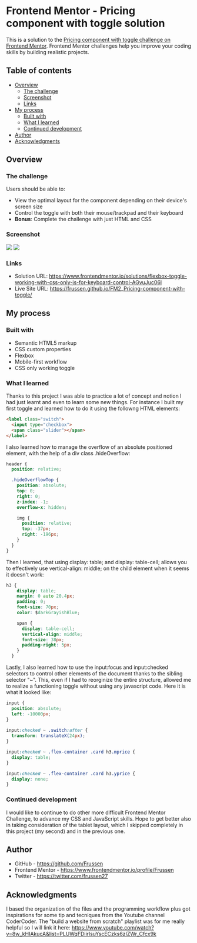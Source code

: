 # Frontend Mentor - Pricing component with toggle solution

This is a solution to the [Pricing component with toggle challenge on Frontend Mentor](https://www.frontendmentor.io/challenges/pricing-component-with-toggle-8vPwRMIC). Frontend Mentor challenges help you improve your coding skills by building realistic projects. 

## Table of contents

- [Overview](#overview)
  - [The challenge](#the-challenge)
  - [Screenshot](#screenshot)
  - [Links](#links)
- [My process](#my-process)
  - [Built with](#built-with)
  - [What I learned](#what-i-learned)
  - [Continued development](#continued-development)
- [Author](#author)
- [Acknowledgments](#acknowledgments)

## Overview

### The challenge

Users should be able to:

- View the optimal layout for the component depending on their device's screen size
- Control the toggle with both their mouse/trackpad and their keyboard
- **Bonus**: Complete the challenge with just HTML and CSS

### Screenshot

![](./images\FireShot_PricingToggle_Desktop.png)
![](./images\FireShot_PricingToggle_Mobile.png)

### Links

- Solution URL: https://www.frontendmentor.io/solutions/flexbox-toggle-working-with-css-only-js-for-keyboard-control-AGvuJuc06l
- Live Site URL: https://frussen.github.io/FM2_Pricing-component-with-toggle/

## My process

### Built with

- Semantic HTML5 markup
- CSS custom properties
- Flexbox
- Mobile-first workflow
- CSS only working toggle

### What I learned

Thanks to this project I was able to practice a lot of concept and notion I had just learnt and even to learn some new things. For instance I built my first toggle and learned how to do it using the followng HTML elements: 

```html
<label class="switch">
  <input type="checkbox">
  <span class="slider"></span>
</label>
```
I also learned how to manage the overflow of an absolute positioned element, with the help of a div class .hideOverflow:

```css
header {
  position: relative;

  .hideOverflowTop {
    position: absolute;
    top: 0;
    right: 0;
    z-index: -1;
    overflow-x: hidden;

    img {
      position: relative;
      top: -37px;
      right: -196px;
    }
  }
}
```

Then I learned, that using display: table; and display: table-cell; allows you to effectively use vertical-align: middle; on the child element when it seems it doesn't work:

```css
h3 {
    display: table;
    margin: 0 auto 20.4px;
    padding: 0;
    font-size: 70px;
    color: $darkGrayishBlue;

    span {
      display: table-cell;
      vertical-align: middle;
      font-size: 38px;
      padding-right: 5px;
    }
  }
```

Lastly, I also learned how to use the input:focus and input:checked selectors to control other elements of the document thanks to the sibling selector "~". This, even if I had to reorginize the entire structure, allowed me to realize a functioning toggle without using any javascript code. Here it is what it looked like:

```css
input { 
  position: absolute;
  left: -10000px;
}
  
input:checked ~ .switch:after {
  transform: translateX(24px);
}

input:checked ~ .flex-container .card h3.mprice {
  display: table;
}

input:checked ~ .flex-container .card h3.yprice {
  display: none;
}
```

### Continued development

I would like to continue to do other more difficult Frontend Mentor Challenge, to advance my CSS and JavaScript skills. Hope to get better also in taking consideration of the tablet layout, which I skipped completely in this project (my second) and in the previous one.

## Author

- GitHub - https://github.com/Frussen
- Frontend Mentor - https://www.frontendmentor.io/profile/Frussen
- Twitter - https://twitter.com/frussen27

## Acknowledgments

I based the organization of the files and the programming workflow plus got inspirations for some tip and tecniques from the Youtube channel CoderCoder. The "build a website from scratch" playlist was for me really helpful so I will link it here:
https://www.youtube.com/watch?v=8w_kHIAkucA&list=PLUWqFDiirlsuYscECzks6zIZWr_Cfcx9k